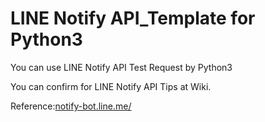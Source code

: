# LINE Notify API_Template for Python3
You can use LINE Notify API Test Request by Python3

You can confirm for LINE Notify API Tips at Wiki.

Reference:[notify-bot.line.me/ ](https://notify-bot.line.me/)

